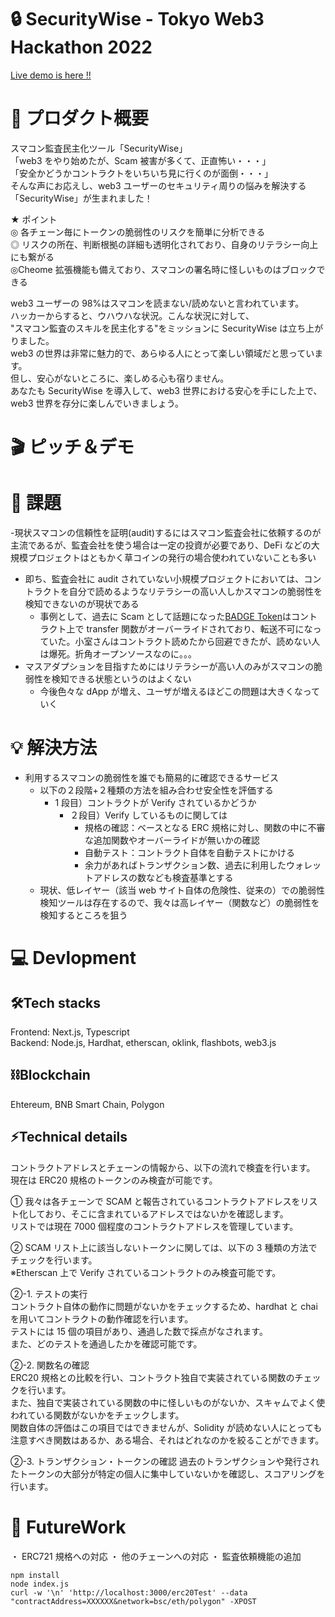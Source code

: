 # 🔒 SecurityWise - Tokyo Web3 Hackathon 2022

[Live demo is here !!](URL "https://hackathon-akindo-security.vercel.app/result")

# 🚀 プロダクト概要

スマコン監査民主化ツール「SecurityWise」  
「web3 をやり始めたが、Scam 被害が多くて、正直怖い・・・」  
「安全かどうかコントラクトをいちいち見に行くのが面倒・・・」  
そんな声にお応えし、web3 ユーザーのセキュリティ周りの悩みを解決する「SecurityWise」が生まれました！

★ ポイント  
◎ 各チェーン毎にトークンの脆弱性のリスクを簡単に分析できる  
◎ リスクの所在、判断根拠の詳細も透明化されており、自身のリテラシー向上にも繋がる  
◎Cheome 拡張機能も備えており、スマコンの署名時に怪しいものはブロックできる

web3 ユーザーの 98%はスマコンを読まない/読めないと言われています。  
ハッカーからすると、ウハウハな状況。こんな状況に対して、  
"スマコン監査のスキルを民主化する"をミッションに SecurityWise は立ち上がりました。  
web3 の世界は非常に魅力的で、あらゆる人にとって楽しい領域だと思っています。  
但し、安心がないところに、楽しめる心も宿りません。  
あなたも SecurityWise を導入して、web3 世界における安心を手にした上で、web3 世界を存分に楽しんでいきましょう。

# 🎬 ピッチ＆デモ

# 💬 課題

-現状スマコンの信頼性を証明(audit)するにはスマコン監査会社に依頼するのが主流であるが、監査会社を使う場合は一定の投資が必要であり、DeFi などの大規模プロジェクトはともかく草コインの発行の場合使われていないことも多い

- 即ち、監査会社に audit されていない小規模プロジェクトにおいては、コントラクトを自分で読めるようなリテラシーの高い人しかスマコンの脆弱性を検知できないのが現状である
  - 事例として、過去に Scam として話題になった[BADGE Token](https://bscscan.com/address/0x09c5a4ef1629789f2f003f1e66cac2becc9897d4)はコントラクト上で transfer 関数がオーバーライドされており、転送不可になっていた。小室さんはコントラクト読めたから回避できたが、読めない人は爆死。折角オープンソースなのに。。。
- マスアダプションを目指すためにはリテラシーが高い人のみがスマコンの脆弱性を検知できる状態というのはよくない
  - 今後色々な dApp が増え、ユーザが増えるほどこの問題は大きくなっていく

# 💡 解決方法

- 利用するスマコンの脆弱性を誰でも簡易的に確認できるサービス
  - 以下の２段階+２種類の方法を組み合わせ安全性を評価する
    - 1 段目）コントラクトが Verify されているかどうか
      - ２段目）Verify しているものに関しては
        - 規格の確認：ベースとなる ERC 規格に対し、関数の中に不審な追加関数やオーバーライドが無いかの確認
        - 自動テスト：コントラクト自体を自動テストにかける
        - 余力があればトランザクション数、過去に利用したウォレットアドレスの数なども検査基準とする
  - 現状、低レイヤー（該当 web サイト自体の危険性、従来の）での脆弱性検知ツールは存在するので、我々は高レイヤー（関数など）の脆弱性を検知するところを狙う

# 💻 Devlopment

## 🛠Tech stacks

Frontend: Next.js, Typescript  
Backend: Node.js, Hardhat, etherscan, oklink, flashbots, web3.js

## ⛓Blockchain

Ehtereum, BNB Smart Chain, Polygon

## ⚡️Technical details

コントラクトアドレスとチェーンの情報から、以下の流れで検査を行います。  
現在は ERC20 規格のトークンのみ検査が可能です。

① 我々は各チェーンで SCAM と報告されているコントラクトアドレスをリスト化しており、そこに含まれているアドレスではないかを確認します。  
リストでは現在 7000 個程度のコントラクトアドレスを管理しています。

② SCAM リスト上に該当しないトークンに関しては、以下の 3 種類の方法でチェックを行います。  
※Etherscan 上で Verify されているコントラクトのみ検査可能です。

②-1. テストの実行  
コントラクト自体の動作に問題がないかをチェックするため、hardhat と chai を用いてコントラクトの動作確認を行います。  
テストには 15 個の項目があり、通過した数で採点がなされます。  
また、どのテストを通過したかを確認可能です。

②-2. 関数名の確認  
ERC20 規格との比較を行い、コントラクト独自で実装されている関数のチェックを行います。  
また、独自で実装されている関数の中に怪しいものがないか、スキャムでよく使われている関数がないかをチェックします。  
関数自体の評価はこの項目ではできませんが、Solidity が読めない人にとっても注意すべき関数はあるか、ある場合、それはどれなのかを絞ることができます。

②-3. トランザクション・トークンの確認
過去のトランザクションや発行されたトークンの大部分が特定の個人に集中していないかを確認し、スコアリングを行います。

# 🌈 FutureWork

・ ERC721 規格への対応
・ 他のチェーンへの対応
・ 監査依頼機能の追加

```shell
npm install
node index.js
curl -w '\n' 'http://localhost:3000/erc20Test' --data "contractAddress=XXXXXX&network=bsc/eth/polygon" -XPOST

```
